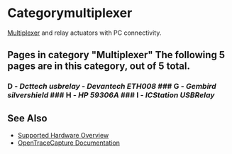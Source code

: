 # Categorymultiplexer
[Multiplexer](https://en.wikipedia.org/wiki/Multiplexer) and relay actuators with PC connectivity.
## Pages in category "Multiplexer" The following 5 pages are in this category, out of 5 total.
### D \- *Dcttech usbrelay* \- *Devantech ETH008* ### G \- *Gembird silvershield* ### H \- *HP 59306A* ### I \- *ICStation USBRelay*
## See Also
- [Supported Hardware Overview](../supported-hardware.md)
- [OpenTraceCapture Documentation](../../opentracecapture/overview.md)
